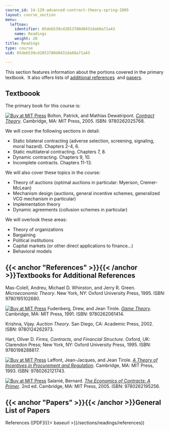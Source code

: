 ```yaml
---
course_id: 14-129-advanced-contract-theory-spring-2005
layout: course_section
menu:
  leftnav:
    identifier: 85deb539cd2853780d8431da68a71a43
    name: Readings
    weight: 20
title: Readings
type: course
uid: 85deb539cd2853780d8431da68a71a43

---
```


This section features information about the portions covered in the primary textbook.  It also offers lists of [additional references](#References)  and [papers](#Papers).

Textboook
---------

The primary book for this course is:

[![Buy at MIT Press](/images/mp_logo.gif)](https://mitpress.mit.edu/9780262025768) Bolton, Patrick, and Mathias Dewatripont. [_Contract Theory_](https://mitpress.mit.edu/9780262025768). Cambridge, MA: MIT Press, 2005. ISBN: 9780262025768.

We will cover the following sections in detail:

*   Static bilateral contracting (adverse selection, screening, signaling, moral hazard). Chapters 2-4, 6.
*   Static multilateral contracting. Chapters 7, 8.
*   Dynamic contracting. Chapters 9, 10.
*   Incomplete contracts. Chapters 11-13.

We will also cover these topics in the course:

*   Theory of auctions (optimal auctions in particular: Myerson, Cremer-McLean)
*   Mechanism design (auctions, general incentive schemes, generalized VCG mechanism in particular)
*   Implementation theory
*   Dynamic agreements (collusion schemes in particular)

We will overlook these areas:

*   Theory of organizations
*   Bargaining
*   Political institutions
*   Capital markets (or other direct applications to finance...)
*   Behavioral models

{{< anchor "References" >}}{{< /anchor >}}Textbooks for Additional References
-----------------------------------------------------------------------------

Mas-Colell, Andreu, Michael D. Whinston, and Jerry R. Green. _Microeconomic Theory_. New York, NY: Oxford University Press, 1995. ISBN: 9780195102680.

[![Buy at MIT Press](/images/mp_logo.gif)](https://mitpress.mit.edu/9780262061414) Fudenberg, Drew, and Jean Tirole. [_Game Theory_](https://mitpress.mit.edu/9780262061414). Cambridge, MA: MIT Press, 1991. ISBN: 9780262061414.

Krishna, Vijay. _Auction Theory_. San Diego, CA: Academic Press, 2002. ISBN: 9780124262973.

Hart, Oliver D. _Firms, Contracts, and Financial Structure_. Oxford, UK: Clarendon Press; New York, NY: Oxford University Press, 1995. ISBN: 9780198288817.

[![Buy at MIT Press](/images/mp_logo.gif)](https://mitpress.mit.edu/9780262121743) Laffont, Jean-Jacques, and Jean Tirole. [_A Theory of Incentives in Procurement and Regulation_](https://mitpress.mit.edu/9780262121743). Cambridge, MA: MIT Press, 1993. ISBN: 9780262121743.

[![Buy at MIT Press](/images/mp_logo.gif)](https://mitpress.mit.edu/9780262195256) Salanié, Bernard. [_The Economics of Contracts: A Primer_](https://mitpress.mit.edu/9780262195256). 2nd ed. Cambridge, MA: MIT Press, 2005. ISBN: 9780262195256.

{{< anchor "Papers" >}}{{< /anchor >}}General List of Papers
------------------------------------------------------------

References ([PDF]({{< baseurl >}}/sections/readings/references))